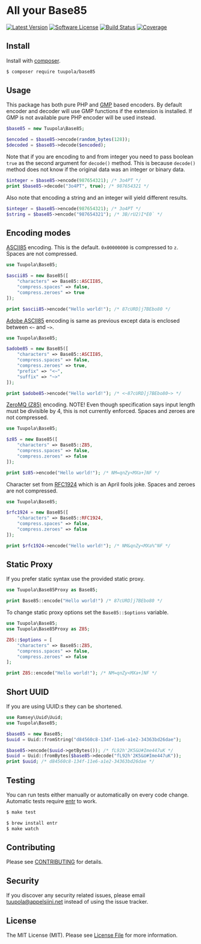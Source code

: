 # All your Base85

[![Latest Version](https://img.shields.io/packagist/v/tuupola/base85.svg?style=flat-square)](https://packagist.org/packages/tuupola/base85)
[![Software License](https://img.shields.io/badge/license-MIT-brightgreen.svg?style=flat-square)](LICENSE.md)
[![Build Status](https://img.shields.io/travis/tuupola/base85/master.svg?style=flat-square)](https://travis-ci.org/tuupola/base85)
[![Coverage](http://img.shields.io/codecov/c/github/tuupola/base85.svg?style=flat-square)](https://codecov.io/github/tuupola/base85)

## Install

Install with [composer](https://getcomposer.org/).

``` bash
$ composer require tuupola/base85
```

## Usage

This package has both pure PHP and [GMP](http://php.net/manual/en/ref.gmp.php) based encoders. By default encoder and decoder will use GMP functions if the extension is installed. If GMP is not available pure PHP encoder will be used instead.

``` php
$base85 = new Tuupola\Base85;

$encoded = $base85->encode(random_bytes(128));
$decoded = $base85->decode($encoded);
```

Note that if you are encoding to and from integer you need to pass boolean `true` as the second argument for `decode()` method. This is because `decode()` method does not know if the original data was an integer or binary data.

``` php
$integer = $base85->encode(987654321); /* 3o4PT */
print $base85->decode("3o4PT", true); /* 987654321 */
```

Also note that encoding a string and an integer will yield different results.

``` php
$integer = $base85->encode(987654321); /* 3o4PT */
$string = $base85->encode("987654321"); /* 3B/rU2)I*E0` */
```

## Encoding modes

[ASCII85](https://en.wikipedia.org/wiki/Ascii85) encoding. This is the default. `0x00000000` is compressed to `z`. Spaces are not compressed.

``` php
use Tuupola\Base85;

$ascii85 = new Base85([
    "characters" => Base85::ASCII85,
    "compress.spaces" => false,
    "compress.zeroes" => true
]);

print $ascii85->encode("Hello world!"); /* 87cURD]j7BEbo80 */
```

[Adobe ASCII85](https://en.wikipedia.org/wiki/Ascii85) encoding is same as previous except data is enclosed between `<~` and `~>`.

``` php
use Tuupola\Base85;

$adobe85 = new Base85([
    "characters" => Base85::ASCII85,
    "compress.spaces" => false,
    "compress.zeroes" => true,
    "prefix" => "<~",
    "suffix" => "~>"
]);

print $adobe85->encode("Hello world!"); /* <~87cURD]j7BEbo80~> */
```

[ZeroMQ (Z85)](https://rfc.zeromq.org/spec:32/Z85/) encoding. NOTE! Even though specification says input length must be divisible by 4, this is not currently enforced. Spaces and zeroes are not compressed.

``` php
use Tuupola\Base85;

$z85 = new Base85([
    "characters" => Base85::Z85,
    "compress.spaces" => false,
    "compress.zeroes" => false
]);

print $z85->encode("Hello world!"); /* NM=qnZy<MXa+]NF */
```

Character set from [RFC1924](https://tools.ietf.org/html/rfc1924) which is an April fools joke. Spaces and zeroes are not compressed.

``` php
use Tuupola\Base85;

$rfc1924 = new Base85([
    "characters" => Base85::RFC1924,
    "compress.spaces" => false,
    "compress.zeroes" => false
]);

print $rfc1924->encode("Hello world!"); /* NM&qnZy<MXa%^NF */
```

## Static Proxy

If you prefer static syntax use the provided static proxy.

```php
use Tuupola\Base85Proxy as Base85;

print Base85::encode("Hello world!") /* 87cURD]j7BEbo80 */
```

To change static proxy options set the `Base85::$options` variable.

```php
use Tuupola\Base85;
use Tuupola\Base85Proxy as Z85;

Z85::$options = [
    "characters" => Base85::Z85,
    "compress.spaces" => false,
    "compress.zeroes" => false
];

print Z85::encode("Hello world!"); /* NM=qnZy<MXa+]NF */
```

## Short UUID

If you are using UUID:s they can be shortened.

``` php
use Ramsey\Uuid\Uuid;
use Tuupola\Base85;

$base85 = new Base85;
$uuid = Uuid::fromString("d84560c8-134f-11e6-a1e2-34363bd26dae");

$base85->encode($uuid->getBytes()); /* fL92h'2K5&U#Ime447uK */
$uuid = Uuid::fromBytes($base85->decode("fL92h'2K5&U#Ime447uK"));
print $uuid; /* d84560c8-134f-11e6-a1e2-34363bd26dae */
```

## Testing

You can run tests either manually or automatically on every code change. Automatic tests require [entr](http://entrproject.org/) to work.

``` bash
$ make test
```
``` bash
$ brew install entr
$ make watch
```

## Contributing

Please see [CONTRIBUTING](CONTRIBUTING.md) for details.

## Security

If you discover any security related issues, please email tuupola@appelsiini.net instead of using the issue tracker.

## License

The MIT License (MIT). Please see [License File](LICENSE.md) for more information.
